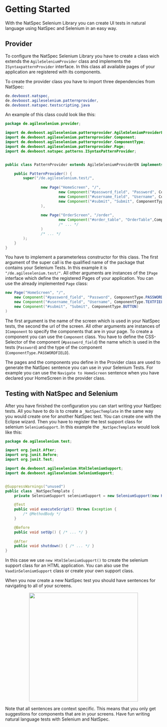 # Getting Started
With the NatSpec Selenium Library you can create UI tests in natural language using NatSpec and Selenium in an easy way. 

## Provider
To configure the NatSpec Selenium Library you have to create a class wich extends the `AgileSeleniumProvider` class and implements the `ISyntaxpatternProvider` interface. In this class all available pages of your application are registered with its components. 

To create the provider class you have to import three dependencies from NatSpec:
```java
de.devboost.natspec,
de.devboost.agileselenium.patternprovider,
de.devboost.natspec.testscripting.java

```

An example of this class could look like this:
```java
package de.agileselenium.provider;

import de.devboost.agileselenium.patternprovider.AgileSeleniumProviderEN;
import de.devboost.agileselenium.patternprovider.Component;
import de.devboost.agileselenium.patternprovider.ComponentType;
import de.devboost.agileselenium.patternprovider.Page;
import de.devboost.natspec.patterns.ISyntaxPatternProvider;


public class PatternProvider extends AgileSeleniumProviderEN implements ISyntaxPatternProvider {

	public PatternProvider() {
		super("/de.agileselenium.test/", 
				
				new Page("HomeScreen", "/", 
						new Component("#password_field", "Password", ComponentType.PASSWORDFIELD),
						new Component("#username_field", "Username", ComponentType.TEXTFIELD),
						new Component("#submit", "Submit", ComponentType.BUTTON)	
				),
				
				new Page("OrderScreen", "/order", 
						new Component("#order_table", "OrderTable",ComponentType.TABLE)
						/* ... */
				)
				/* ... */
		);
	}
}
```
You have to implement a parameterless constructor for this class. The first argument of the super call is the qualified name of the package that contains your Selenium Tests. In this example it is `"/de.agileselenium.test/"`. All other arguments are instances of the `IPage` interface which define the registered Pages of your application. You can use the already implemented `Page` class:
```java
new Page("HomeScreen", "/", 
  	new Component("#password_field", "Password", ComponentType.PASSWORDFIELD),
  	new Component("#username_field", "Username", ComponentType.TEXTFIELD),
  	new Component("#submit", "Submit", ComponentType.BUTTON)	
)
```
The first argument is the name of the screen which is used in your NatSpec tests, the second the url of the screen. All other arguments are instances of `IComponent` to specify the components that are in your page. To create a component you can use the `Component` class. You have to define the CSS-Selector of the component (`#password_field`) the name which is used in the tests (`Password`) and the type of the component (`ComponentType.PASSWORDFIELD`). 

The pages and the components you define in the Provider class are used to generate the NatSpec sentence you can use in your Selenium Tests. For example you can use the `Navigate to HomeScreen` sentence when you have declared your HomeScreen in the provider class.

## Testing with NatSpec and Selenium
After you have finished the configuration you can start writing your NatSpec tests. All you have to do is to create a `_NatSpecTemplate` in the same way you would create one for another NatSpec test. You can create one with the Eclipse wizard. Then you have to register the test support class for selenium `SeleniumSupport`. In this example the `_NatSpecTemplate` would look like this:

```java 
package de.agileselenium.test;

import org.junit.After;
import org.junit.Before;
import org.junit.Test;

import de.devboost.agileselenium.HtmlSeleniumSupport;
import de.devboost.agileselenium.SeleniumSupport;


@SuppressWarnings("unused")
public class _NatSpecTemplate {
	private SeleniumSupport seleniumSupport = new SeleniumSupport(new HtmlSeleniumSupport());

	@Test
	public void executeScript() throws Exception {
		/* @MethodBody */
	}

	@Before
	public void setUp() { /* ... */ }
	
	@After
	public void shutdown() { /* ... */ }
}
```
In this case we use `new HtmlSeleniumSupport()` to create the selenium support class for an HTML application. You can also use the `VaadinSeleniumSupport` class or create your own support class.

When you now create a new NatSpec test you should have sentences for navigating to all of your screens.
<p align="center"><img src="http://uploads.felix-hanspach.de/natspec_selenium/completion.png?reload=1" width="350"/></p>

Note that all sentences are context specific. This means that you only get suggestions for components that are in your screens. Have fun writing natural language tests with Selenium and NatSpec.


<!---
dependencies
## Project Setup
3 plugins: provider, configuration, tests

##provider
add
>MANIFEST.MF
Bundle-ClassPath: bin/,
.


##tests
_NatSpecTemplate:
private SeleniumSupport seleniumSupport.
-->
